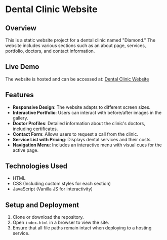 # Dental Clinic Website

## Overview
This is a static website project for a dental clinic named "Diamond." The website includes various sections such as an about page, services, portfolio, doctors, and contact information.

## Live Demo
The website is hosted and can be accessed at: [Dental Clinic Website](https://valeriyalukovkina.github.io/websiteOfDentistry/index.html)

## Features
- **Responsive Design**: The website adapts to different screen sizes.
- **Interactive Portfolio**: Users can interact with before/after images in the gallery.
- **Doctor Profiles**: Detailed information about the clinic's doctors, including certificates.
- **Contact Form**: Allows users to request a call from the clinic.
- **Service List with Pricing**: Displays dental services and their costs.
- **Navigation Menu**: Includes an interactive menu with visual cues for the active page.

## Technologies Used
- HTML
- CSS (Including custom styles for each section)
- JavaScript (Vanilla JS for interactivity)

## Setup and Deployment
1. Clone or download the repository.
2. Open `index.html` in a browser to view the site.
3. Ensure that all file paths remain intact when deploying to a hosting service.
